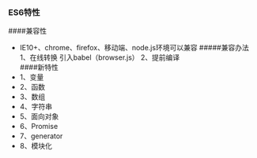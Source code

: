 ### ES6特性
####兼容性
* IE10+、chrome、firefox、移动端、node.js环境可以兼容
#####兼容办法
1、在线转换
引入babel（browser.js）
2、提前编译  
####新特性
* 1、变量
* 2、函数
* 3、数组
* 4、字符串
* 5、面向对象
* 6、Promise
* 7、generator
* 8、模块化